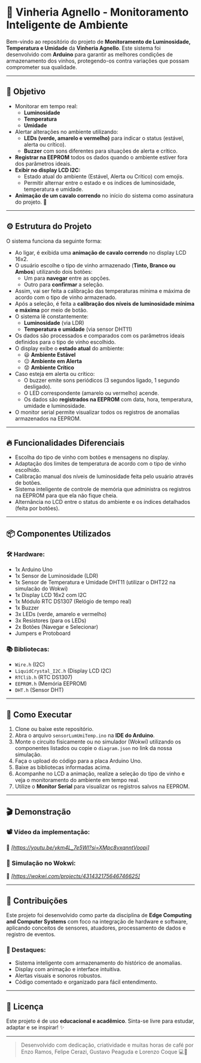 # 🍷 Vinheria Agnello - Monitoramento Inteligente de Ambiente

Bem-vindo ao repositório do projeto de **Monitoramento de Luminosidade, Temperatura e Umidade** da **Vinheria Agnello**. Este sistema foi desenvolvido com **Arduino** para garantir as melhores condições de armazenamento dos vinhos, protegendo-os contra variações que possam comprometer sua qualidade.

---

## 📌 Objetivo

- Monitorar em tempo real:
  - **Luminosidade**
  - **Temperatura**
  - **Umidade**
- Alertar alterações no ambiente utilizando:
  - **LEDs (verde, amarelo e vermelho)** para indicar o status (estável, alerta ou crítico).
  - **Buzzer** com sons diferentes para situações de alerta e crítico.
- **Registrar na EEPROM** todos os dados quando o ambiente estiver fora dos parâmetros ideais.
- **Exibir no display LCD I2C:**
  - Estado atual do ambiente (Estável, Alerta ou Crítico) com emojis.
  - Permitir alternar entre o estado e os índices de luminosidade, temperatura e umidade.
- **Animação de um cavalo correndo** no início do sistema como assinatura do projeto. 🐎

---

## ⚙️ Estrutura do Projeto

O sistema funciona da seguinte forma:

- Ao ligar, é exibida uma **animação de cavalo correndo** no display LCD 16x2.
- O usuário escolhe o tipo de vinho armazenado (**Tinto, Branco ou Ambos**) utilizando dois botões:
  - Um para **navegar** entre as opções.
  - Outro para **confirmar** a seleção.
- Assim, vai ser feita a calibração das temperaturas mínima e máxima de acordo com o tipo de vinho armazenado.
- Após a seleção, é feita a **calibração dos níveis de luminosidade mínima e máxima** por meio de botão.
- O sistema lê constantemente:
  - **Luminosidade** (via LDR)
  - **Temperatura e umidade** (via sensor DHT11)
- Os dados são processados e comparados com os parâmetros ideais definidos para o tipo de vinho escolhido.
- O display exibe o **estado atual** do ambiente:
  - 😃 **Ambiente Estável**
  - 😐 **Ambiente em Alerta**
  - 😟 **Ambiente Crítico**
- Caso esteja em alerta ou crítico:
  - O buzzer emite sons periódicos (3 segundos ligado, 1 segundo desligado).
  - O LED correspondente (amarelo ou vermelho) acende.
  - Os dados são **registrados na EEPROM** com data, hora, temperatura, umidade e luminosidade.
- O monitor serial permite visualizar todos os registros de anomalias armazenados na EEPROM.

---

## 🔥 Funcionalidades Diferenciais

- Escolha do tipo de vinho com botões e mensagens no display.
- Adaptação dos limites de temperatura de acordo com o tipo de vinho escolhido.
- Calibração manual dos níveis de luminosidade feita pelo usuário através de botões.
- Sistema inteligente de controle de memória que administra os registros na EEPROM para que ela não fique cheia.
- Alternância no LCD entre o status do ambiente e os índices detalhados (feita por botões).

---

## 📦 Componentes Utilizados

### 🛠️ Hardware:

- 1x Arduino Uno
- 1x Sensor de Luminosidade (LDR)
- 1x Sensor de Temperatura e Umidade DHT11 (utilizar o DHT22 na simulacão do Wokwi)
- 1x Display LCD 16x2 com I2C
- 1x Módulo RTC DS1307 (Relógio de tempo real)
- 1x Buzzer
- 3x LEDs (verde, amarelo e vermelho)
- 3x Resistores (para os LEDs)
- 2x Botões (Navegar e Selecionar)
- Jumpers e Protoboard

### 📚 Bibliotecas:

- `Wire.h` (I2C)
- `LiquidCrystal_I2C.h` (Display LCD I2C)
- `RTClib.h` (RTC DS1307)
- `EEPROM.h` (Memória EEPROM)
- `DHT.h` (Sensor DHT)

---

## 🚀 Como Executar

1. Clone ou baixe este repositório.
2. Abra o arquivo `sensorLumUmiTemp.ino` na **IDE do Arduino**.
3. Monte o circuito fisicamente ou no simulador (Wokwi) utilizando os componentes listados ou copie o `diagram.json` no link da nossa simulação.
4. Faça o upload do código para a placa Arduino Uno.
5. Baixe as bibliotecas informadas acima.
6. Acompanhe no LCD a animação, realize a seleção do tipo de vinho e veja o monitoramento do ambiente em tempo real.
7. Utilize o **Monitor Serial** para visualizar os registros salvos na EEPROM.

---

## 🎬 Demonstração

### 📽️ Vídeo da implementação:

🔗 *[https://youtu.be/ykm4L_7e5WI?si=XMpc8vxqnntVoopi]*

### 📸 Simulação no Wokwi:

🔗 *[https://wokwi.com/projects/431432175646746625]*

---

## 🤝 Contribuições

Este projeto foi desenvolvido como parte da disciplina de **Edge Computing and Computer Systems** com foco na integração de hardware e software, aplicando conceitos de sensores, atuadores, processamento de dados e registro de eventos.

### 🌟 Destaques:

- Sistema inteligente com armazenamento do histórico de anomalias.
- Display com animação e interface intuitiva.
- Alertas visuais e sonoros robustos.
- Código comentado e organizado para fácil entendimento.

---

## 📄 Licença

Este projeto é de uso **educacional e acadêmico**. Sinta-se livre para estudar, adaptar e se inspirar! ✨

---

> Desenvolvido com dedicação, criatividade e muitas horas de café por Enzo Ramos, Felipe Cerazi, Gustavo Peaguda e Lorenzo Coque 💻🍷
